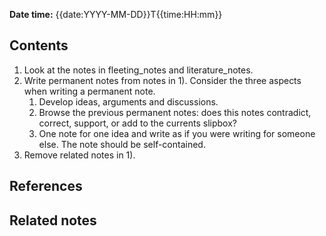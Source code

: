 **Date time:** {{date:YYYY-MM-DD}}T{{time:HH:mm}}
## Contents
1. Look at the notes in fleeting_notes and literature_notes.
2. Write permanent notes from notes in 1). Consider the three aspects when writing a permanent note.
	1. Develop ideas, arguments and discussions.
	2. Browse the previous permanent notes: does this notes contradict, correct, support, or add to the currents slipbox?
	3. One note for one idea and write as if you were writing for someone else. The note should be self-contained.
3. Remove related notes in 1).

## References

## Related notes


